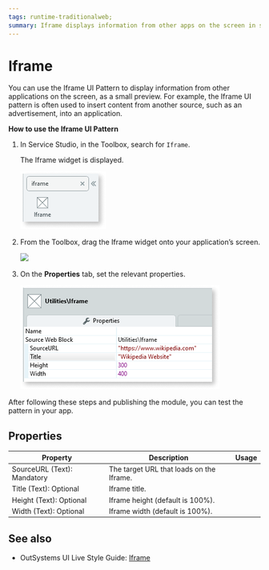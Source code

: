 ```yaml
---
tags: runtime-traditionalweb; 
summary: Iframe displays information from other apps on the screen in small previews.
---
```


# Iframe
 
 You can use the Iframe UI Pattern to display information from other applications on the screen, as a small preview. For example, the Iframe UI pattern is often used to insert content from another source, such as an advertisement, into an application.

**How to use the Iframe UI Pattern**

1. In Service Studio, in the Toolbox, search for `Iframe`. 

    The Iframe widget is displayed.
    
    ![](<images/iframe-image-6.png>)
      
1. From the Toolbox, drag the Iframe widget onto your application’s screen.

    ![](<images/iframe-image-1.png>)

1. On the **Properties** tab, set the relevant properties. 

    ![](<images/iframe-image-5.png>)

After following these steps and publishing the module, you can test the pattern in your app.

## Properties

| **Property** |  **Description** |  **Usage** |
|---|---|---|
| SourceURL (Text): Mandatory   | The target URL that loads on the Iframe. | 
| Title (Text): Optional | Iframe title.|
| Height (Text): Optional  | Iframe height (default is 100%).|
| Width (Text): Optional | Iframe width (default is 100%). |
  
## See also
* OutSystems UI Live Style Guide: [Iframe](https://outsystemsui.outsystems.com/WebStyleGuidePreview/Iframe.aspx)
